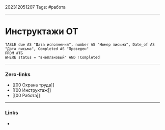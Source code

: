 202312051207
Tags: #работа  

---
# Инструктажи ОТ 

```dataview
TABLE due AS "Дата исполнения", number AS "Номер письма", Date_of AS "Дата письма", Completed AS "Проведен"
FROM #ТБ 
WHERE status = "внеплановый" AND !Completed
```

---
### Zero-links

- [[00 Охрана труда]]
- [[00 Инструктаж]]
- [[00 Работа]]

---
### Links

-